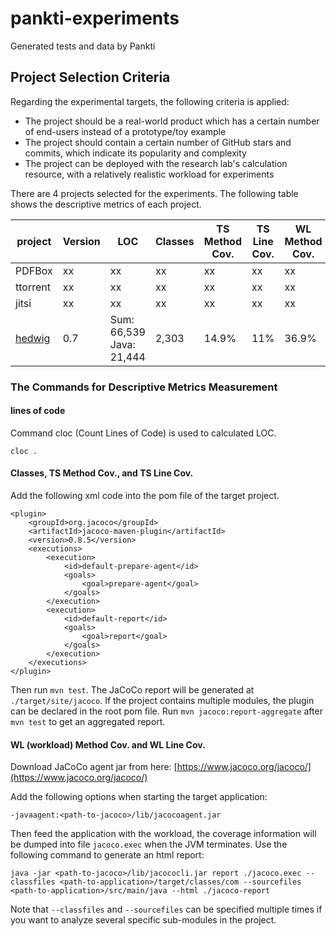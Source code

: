 # pankti-experiments
Generated tests and data by Pankti

## Project Selection Criteria

Regarding the experimental targets, the following criteria is applied:

- The project should be a real-world product which has a certain number of end-users instead of a prototype/toy example
- The project should contain a certain number of GitHub stars and commits, which indicate its popularity and complexity
- The project can be deployed with the research lab's calculation resource, with a relatively realistic workload for experiments

There are 4 projects selected for the experiments. The following table shows the descriptive metrics of each project.

| project       | Version       | LOC   | Classes | TS Method Cov. | TS Line Cov. | WL Method Cov. | WL Line Cov. |
| ------------- | ------------- | ----- | ------- | -------------- | ------------ | -------------- | ------------ |
| PDFBox        | xx | xx | xx | xx | xx | xx | xx |
| ttorrent      | xx | xx | xx | xx | xx | xx | xx |
| jitsi         | xx | xx | xx | xx | xx | xx | xx |
| [hedwig](http://hwmail.sourceforge.net/) | 0.7 | Sum: 66,539 <br> Java: 21,444 | 2,303 | 14.9% | 11% | 36.9% | 25% |

### The Commands for Descriptive Metrics Measurement

#### lines of code

Command cloc (Count Lines of Code) is used to calculated LOC.

```
cloc .
```

#### Classes, TS Method Cov., and TS Line Cov.

Add the following xml code into the pom file of the target project.
```
<plugin>
	<groupId>org.jacoco</groupId>
	<artifactId>jacoco-maven-plugin</artifactId>
	<version>0.8.5</version>
	<executions>
		<execution>
			<id>default-prepare-agent</id>
			<goals>
				<goal>prepare-agent</goal>
			</goals>
		</execution>
		<execution>
			<id>default-report</id>
			<goals>
				<goal>report</goal>
			</goals>
		</execution>
	</executions>
</plugin>
```

Then run `mvn test`. The JaCoCo report will be generated at `./target/site/jacoco`. If the project contains multiple modules, the plugin can be declared in the root pom file. Run `mvn jacoco:report-aggregate` after `mvn test` to get an aggregated report.

#### WL (workload) Method Cov. and WL Line Cov.

Download JaCoCo agent jar from here: [https://www.jacoco.org/jacoco/](https://www.jacoco.org/jacoco/)

Add the following options when starting the target application:

```
-javaagent:<path-to-jacoco>/lib/jacocoagent.jar
```

Then feed the application with the workload, the coverage information will be dumped into file `jacoco.exec` when the JVM terminates. Use the following command to generate an html report:

```
java -jar <path-to-jacoco>/lib/jacococli.jar report ./jacoco.exec --classfiles <path-to-application>/target/classes/com --sourcefiles <path-to-application>/src/main/java --html ./jacoco-report

```

Note that `--classfiles` and `--sourcefiles` can be specified multiple times if you want to analyze several specific sub-modules in the project.